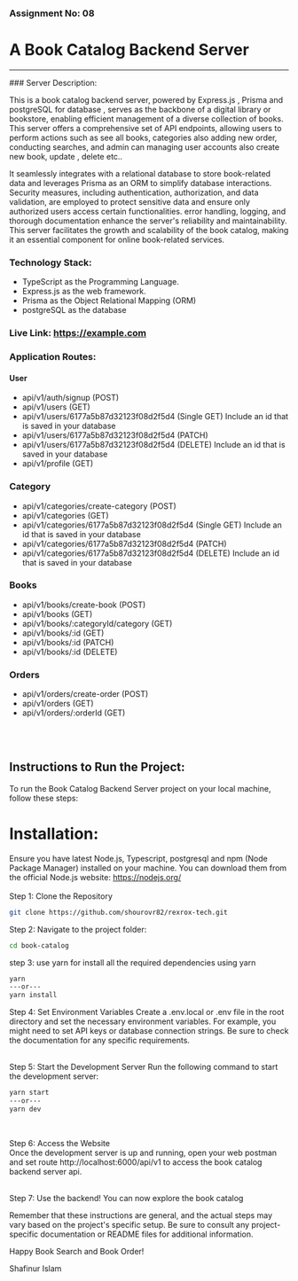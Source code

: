 ### Assignment No: 08

# A Book Catalog Backend Server

<hr>
### Server Description:

This is a book catalog backend server, powered by Express.js , Prisma and postgreSQL for database , serves as the backbone of a digital library or bookstore, enabling efficient management of a diverse collection of books. This server offers a comprehensive set of API endpoints, allowing users to perform actions such as see all books, categories also adding new order, conducting searches, and admin can managing user accounts also create new book, update , delete etc..

It seamlessly integrates with a relational database to store book-related data and leverages Prisma as an ORM to simplify database interactions. Security measures, including authentication, authorization, and data validation, are employed to protect sensitive data and ensure only authorized users access certain functionalities. error handling, logging, and thorough documentation enhance the server's reliability and maintainability. This server facilitates the growth and scalability of the book catalog, making it an essential component for online book-related services.

### Technology Stack:

- TypeScript as the Programming Language.
- Express.js as the web framework.
- Prisma as the Object Relational Mapping (ORM)
- postgreSQL as the database

### Live Link: https://example.com

### Application Routes:

#### User

- api/v1/auth/signup (POST)
- api/v1/users (GET)
- api/v1/users/6177a5b87d32123f08d2f5d4 (Single GET) Include an id that is saved in your database
- api/v1/users/6177a5b87d32123f08d2f5d4 (PATCH)
- api/v1/users/6177a5b87d32123f08d2f5d4 (DELETE) Include an id that is saved in your database
- api/v1/profile (GET)

### Category

- api/v1/categories/create-category (POST)
- api/v1/categories (GET)
- api/v1/categories/6177a5b87d32123f08d2f5d4 (Single GET) Include an id that is saved in your database
- api/v1/categories/6177a5b87d32123f08d2f5d4 (PATCH)
- api/v1/categories/6177a5b87d32123f08d2f5d4 (DELETE) Include an id that is saved in your database

### Books

- api/v1/books/create-book (POST)
- api/v1/books (GET)
- api/v1/books/:categoryId/category (GET)
- api/v1/books/:id (GET)
- api/v1/books/:id (PATCH)
- api/v1/books/:id (DELETE)

### Orders

- api/v1/orders/create-order (POST)
- api/v1/orders (GET)
- api/v1/orders/:orderId (GET)

<br/>
<br/>

## Instructions to Run the Project:

To run the Book Catalog Backend Server project on your local machine, follow these steps:

# Installation:

Ensure you have latest Node.js, Typescript, postgresql and npm (Node Package Manager) installed on your machine. You can download them from the official Node.js website: https://nodejs.org/  
<br/>
Step 1: Clone the Repository

```bash
git clone https://github.com/shourovr82/rexrox-tech.git
```

Step 2: Navigate to the project folder:

```bash
cd book-catalog
```

step 3: use yarn for install all the required dependencies using yarn

```bash
yarn
---or---
yarn install
```

Step 4: Set Environment Variables
Create a .env.local or .env file in the root directory and set the necessary environment variables. For example, you might need to set API keys or database connection strings. Be sure to check the documentation for any specific requirements.

<br/>
Step 5: Start the Development Server
Run the following command to start the development server:

```bash
yarn start
---or---
yarn dev
```

<br/>

Step 6: Access the Website <br/>
Once the development server is up and running, open your web postman and set route http://localhost:6000/api/v1 to access the book catalog backend server api.

<br/>
Step 7: Use the backend!
You can now explore the book catalog

Remember that these instructions are general, and the actual steps may vary based on the project's specific setup. Be sure to consult any project-specific documentation or README files for additional information.

Happy Book Search and Book Order!

Shafinur Islam
